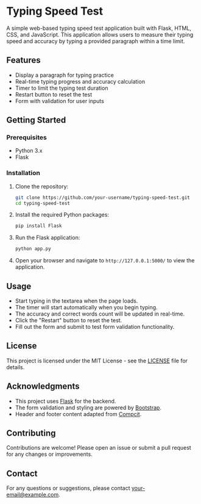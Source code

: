 # Typing Speed Test

A simple web-based typing speed test application built with Flask, HTML, CSS, and JavaScript. This application allows users to measure their typing speed and accuracy by typing a provided paragraph within a time limit.

## Features

- Display a paragraph for typing practice
- Real-time typing progress and accuracy calculation
- Timer to limit the typing test duration
- Restart button to reset the test
- Form with validation for user inputs

## Getting Started

### Prerequisites

- Python 3.x
- Flask

### Installation

1. Clone the repository:

    ```sh
    git clone https://github.com/your-username/typing-speed-test.git
    cd typing-speed-test
    ```

2. Install the required Python packages:

    ```sh
    pip install Flask
    ```

3. Run the Flask application:

    ```sh
    python app.py
    ```

4. Open your browser and navigate to `http://127.0.0.1:5000/` to view the application.

## Usage

- Start typing in the textarea when the page loads.
- The timer will start automatically when you begin typing.
- The accuracy and correct words count will be updated in real-time.
- Click the "Restart" button to reset the test.
- Fill out the form and submit to test form validation functionality.

## License

This project is licensed under the MIT License - see the [LICENSE](LICENSE) file for details.

## Acknowledgments

- This project uses [Flask](https://flask.palletsprojects.com/) for the backend.
- The form validation and styling are powered by [Bootstrap](https://getbootstrap.com/).
- Header and footer content adapted from [Compcit](https://compcit.com/).

## Contributing

Contributions are welcome! Please open an issue or submit a pull request for any changes or improvements.

## Contact

For any questions or suggestions, please contact [your-email@example.com](mailto:your-email@example.com).
